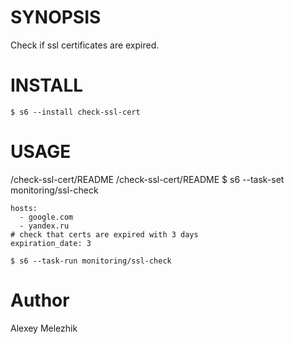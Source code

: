 # SYNOPSIS

Check if ssl certificates are expired.


# INSTALL

    $ s6 --install check-ssl-cert

# USAGE

/check-ssl-cert/README
/check-ssl-cert/README
    $ s6 --task-set monitoring/ssl-check

    hosts:
      - google.com
      - yandex.ru
    # check that certs are expired with 3 days
    expiration_date: 3

    $ s6 --task-run monitoring/ssl-check


# Author

Alexey Melezhik

